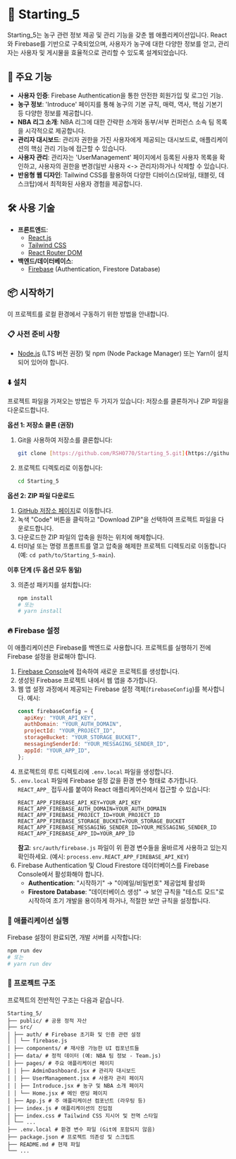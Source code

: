 # 🏀 Starting_5

Starting_5는 농구 관련 정보 제공 및 관리 기능을 갖춘 웹 애플리케이션입니다. React와 Firebase를 기반으로 구축되었으며, 사용자가 농구에 대한 다양한 정보를 얻고, 관리자는 사용자 및 게시물을 효율적으로 관리할 수 있도록 설계되었습니다.

## 🚀 주요 기능

- **사용자 인증**: Firebase Authentication을 통한 안전한 회원가입 및 로그인 기능.
- **농구 정보**: 'Introduce' 페이지를 통해 농구의 기본 규칙, 매력, 역사, 핵심 기본기 등 다양한 정보를 제공합니다.
- **NBA 리그 소개**: NBA 리그에 대한 간략한 소개와 동부/서부 컨퍼런스 소속 팀 목록을 시각적으로 제공합니다.
- **관리자 대시보드**: 관리자 권한을 가진 사용자에게 제공되는 대시보드로, 애플리케이션의 핵심 관리 기능에 접근할 수 있습니다.
- **사용자 관리**: 관리자는 'UserManagement' 페이지에서 등록된 사용자 목록을 확인하고, 사용자의 권한을 변경(일반 사용자 <-> 관리자)하거나 삭제할 수 있습니다.
- **반응형 웹 디자인**: Tailwind CSS를 활용하여 다양한 디바이스(모바일, 태블릿, 데스크탑)에서 최적화된 사용자 경험을 제공합니다.

## 🛠️ 사용 기술

- **프론트엔드**:
  - [React.js](https://react.dev/)
  - [Tailwind CSS](https://tailwindcss.com/)
  - [React Router DOM](https://reactrouter.com/en/main)
- **백엔드/데이터베이스**:
  - [Firebase](https://firebase.google.com/) (Authentication, Firestore Database)

## 📦 시작하기

이 프로젝트를 로컬 환경에서 구동하기 위한 방법을 안내합니다.

### 📋 사전 준비 사항

- [Node.js](https://nodejs.org/en/download/) (LTS 버전 권장) 및 npm (Node Package Manager) 또는 Yarn이 설치되어 있어야 합니다.

### ⬇️ 설치

프로젝트 파일을 가져오는 방법은 두 가지가 있습니다: 저장소를 클론하거나 ZIP 파일을 다운로드합니다.

**옵션 1: 저장소 클론 (권장)**

1.  Git을 사용하여 저장소를 클론합니다:
    ```bash
    git clone [https://github.com/RSH0770/Starting_5.git](https://github.com/RSH0770/Starting_5.git)
    ```
2.  프로젝트 디렉토리로 이동합니다:
    ```bash
    cd Starting_5
    ```

**옵션 2: ZIP 파일 다운로드**

1.  [GitHub 저장소 페이지](https://github.com/RSH0770/Starting_5)로 이동합니다.
2.  녹색 "Code" 버튼을 클릭하고 "Download ZIP"을 선택하여 프로젝트 파일을 다운로드합니다.
3.  다운로드한 ZIP 파일의 압축을 원하는 위치에 해제합니다.
4.  터미널 또는 명령 프롬프트를 열고 압축을 해제한 프로젝트 디렉토리로 이동합니다 (예: `cd path/to/Starting_5-main`).

**이후 단계 (두 옵션 모두 동일)**

3.  의존성 패키지를 설치합니다:
    ```bash
    npm install
    # 또는
    # yarn install
    ```

### 🔥 Firebase 설정

이 애플리케이션은 Firebase를 백엔드로 사용합니다. 프로젝트를 실행하기 전에 Firebase 설정을 완료해야 합니다.

1.  [Firebase Console](https://console.firebase.google.com/)에 접속하여 새로운 프로젝트를 생성합니다.
2.  생성된 Firebase 프로젝트 내에서 웹 앱을 추가합니다.
3.  웹 앱 설정 과정에서 제공되는 Firebase 설정 객체(`firebaseConfig`)를 복사합니다. 예시:
    ```javascript
    const firebaseConfig = {
      apiKey: "YOUR_API_KEY",
      authDomain: "YOUR_AUTH_DOMAIN",
      projectId: "YOUR_PROJECT_ID",
      storageBucket: "YOUR_STORAGE_BUCKET",
      messagingSenderId: "YOUR_MESSAGING_SENDER_ID",
      appId: "YOUR_APP_ID",
    };
    ```
4.  프로젝트의 루트 디렉토리에 `.env.local` 파일을 생성합니다.
5.  `.env.local` 파일에 Firebase 설정 값을 환경 변수 형태로 추가합니다. `REACT_APP_` 접두사를 붙여야 React 애플리케이션에서 접근할 수 있습니다:
    ```
    REACT_APP_FIREBASE_API_KEY=YOUR_API_KEY
    REACT_APP_FIREBASE_AUTH_DOMAIN=YOUR_AUTH_DOMAIN
    REACT_APP_FIREBASE_PROJECT_ID=YOUR_PROJECT_ID
    REACT_APP_FIREBASE_STORAGE_BUCKET=YOUR_STORAGE_BUCKET
    REACT_APP_FIREBASE_MESSAGING_SENDER_ID=YOUR_MESSAGING_SENDER_ID
    REACT_APP_FIREBASE_APP_ID=YOUR_APP_ID
    ```
    **참고**: `src/auth/firebase.js` 파일이 위 환경 변수들을 올바르게 사용하고 있는지 확인하세요. (예시: `process.env.REACT_APP_FIREBASE_API_KEY`)
6.  Firebase Authentication 및 Cloud Firestore 데이터베이스를 Firebase Console에서 활성화해야 합니다.
    - **Authentication**: "시작하기" → "이메일/비밀번호" 제공업체 활성화
    - **Firestore Database**: "데이터베이스 생성" → 보안 규칙을 "테스트 모드"로 시작하여 초기 개발을 용이하게 하거나, 적절한 보안 규칙을 설정합니다.

### 🚀 애플리케이션 실행

Firebase 설정이 완료되면, 개발 서버를 시작합니다:

```bash
npm run dev
# 또는
# yarn run dev
```

### 📂 프로젝트 구조

프로젝트의 전반적인 구조는 다음과 같습니다.

```
Starting_5/
├── public/ # 공용 정적 자산
├── src/
│ ├── auth/ # Firebase 초기화 및 인증 관련 설정
│ │ └── firebase.js
│ ├── components/ # 재사용 가능한 UI 컴포넌트들
│ ├── data/ # 정적 데이터 (예: NBA 팀 정보 - Team.js)
│ ├── pages/ # 주요 애플리케이션 페이지
│ │ ├── AdminDashboard.jsx # 관리자 대시보드
│ │ ├── UserManagement.jsx # 사용자 관리 페이지
│ │ ├── Introduce.jsx # 농구 및 NBA 소개 페이지
│ │ └── Home.jsx # 메인 랜딩 페이지
│ ├── App.js # 주 애플리케이션 컴포넌트 (라우팅 등)
│ ├── index.js # 애플리케이션의 진입점
│ ├── index.css # Tailwind CSS 지시어 및 전역 스타일
│ └── ...
├── .env.local # 환경 변수 파일 (Git에 포함되지 않음)
├── package.json # 프로젝트 의존성 및 스크립트
├── README.md # 현재 파일
└── ...
```
